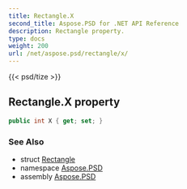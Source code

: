 ```yaml
---
title: Rectangle.X
second_title: Aspose.PSD for .NET API Reference
description: Rectangle property. 
type: docs
weight: 200
url: /net/aspose.psd/rectangle/x/
---
```

{{< psd/tize >}}
## Rectangle.X property

```csharp
public int X { get; set; }
```

### See Also

* struct [Rectangle](../)
* namespace [Aspose.PSD](../../rectangle/)
* assembly [Aspose.PSD](../../../)


